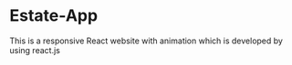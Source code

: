 # Estate-App
This is a responsive React website with animation which is developed by using react.js
